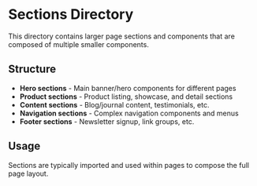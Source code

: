 # Sections Directory

This directory contains larger page sections and components that are composed of multiple smaller components.

## Structure

- **Hero sections** - Main banner/hero components for different pages
- **Product sections** - Product listing, showcase, and detail sections  
- **Content sections** - Blog/journal content, testimonials, etc.
- **Navigation sections** - Complex navigation components and menus
- **Footer sections** - Newsletter signup, link groups, etc.

## Usage

Sections are typically imported and used within pages to compose the full page layout.
